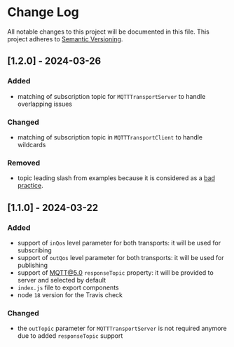 # Change Log

All notable changes to this project will be documented in this file.
This project adheres to [Semantic Versioning](http://semver.org/).

## [1.2.0] - 2024-03-26

### Added
- matching of subscription topic for `MQTTTransportServer` to handle overlapping issues

### Changed
- matching of subscription topic in `MQTTTransportClient` to handle wildcards

### Removed
- topic leading slash from examples because it is considered as a [bad practice](https://www.hivemq.com/blog/mqtt-essentials-part-5-mqtt-topics-best-practices/).


## [1.1.0] - 2024-03-22

### Added
- support of `inQos` level parameter for both transports: it will be used for subscribing
- support of `outQos` level parameter for both transports: it will be used for publishing
- support of MQTT@5.0 `responseTopic` property: it will be provided to server and selected by default
- `index.js` file to export components
- node `18` version for the Travis check

### Changed
- the `outTopic` parameter for `MQTTTransportServer` is not required anymore due to added `responseTopic` support
